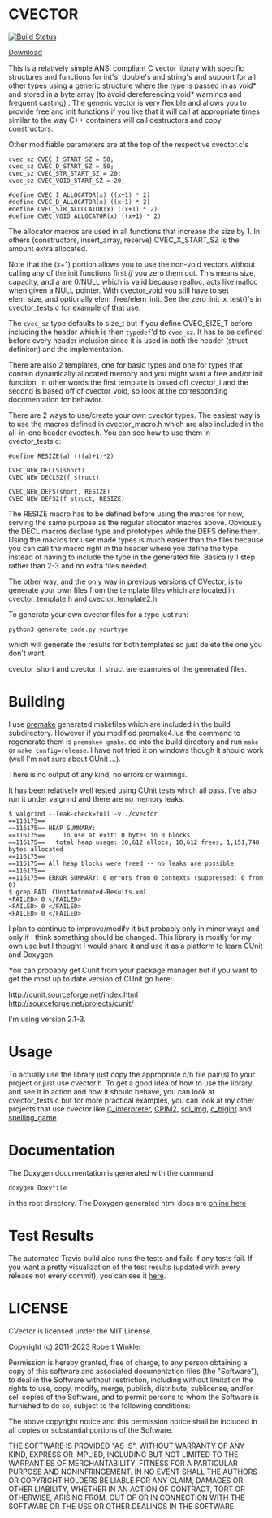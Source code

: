 CVECTOR
=======
[![Build Status](https://travis-ci.org/rswinkle/CVector.svg?branch=master)](https://travis-ci.org/rswinkle/CVector)

[Download](https://github.com/rswinkle/cvector)

This is a relatively simple ANSI compliant C vector library with specific structures and
functions for int's, double's and string's and support for all other types
using a generic structure where the type is passed in as void\* and stored in a byte array
(to avoid dereferencing void\* warnings and frequent casting) .
The generic vector is very flexible and allows you to provide free and init functions
if you like that it will call at appropriate times similar to the way C++ containers
will call destructors and copy constructors.

Other modifiable parameters are at the top of the respective cvector.c's

	cvec_sz CVEC_I_START_SZ = 50;
	cvec_sz CVEC_D_START_SZ = 50;
	cvec_sz CVEC_STR_START_SZ = 20;
	cvec_sz CVEC_VOID_START_SZ = 20;

	#define CVEC_I_ALLOCATOR(x) ((x+1) * 2)
	#define CVEC_D_ALLOCATOR(x) ((x+1) * 2)
	#define CVEC_STR_ALLOCATOR(x) ((x+1) * 2)
	#define CVEC_VOID_ALLOCATOR(x) ((x+1) * 2)

The allocator macros are used in all functions that increase the size by 1.
In others (constructors, insert_array, reserve) CVEC_X_START_SZ is the amount
extra allocated.

Note that the (x+1) portion allows you to use the non-void vectors
without calling any of the init functions first *if* you zero them out.  This
means size, capacity, and a are 0/NULL which is valid because realloc, acts like
malloc when given a NULL pointer.  With cvector_void you still have to set
elem_size, and optionally elem_free/elem_init. See the zero_init_x_test()'s
in cvector_tests.c for example of that use.

The `cvec_sz` type defaults to size_t but if you define CVEC_SIZE_T before including
the header which is then `typedef`'d to `cvec_sz`.  It has to be defined before
every header inclusion since it is used in both the header (struct definiton)
and the implementation.

There are also 2 templates, one for basic types and one for types that contain
dynamically allocated memory and you might want a free and/or init function.
In other words the first template is based off cvector_i and the second is based
off of cvector_void, so look at the corresponding documentation for behavior.

There are 2 ways to use/create your own cvector types.  The easiest way is to use
the macros defined in cvector_macro.h which are also included in the all-in-one header
cvector.h.  You can see how to use them in cvector_tests.c:

	#define RESIZE(a) (((a)+1)*2)

	CVEC_NEW_DECLS(short)
	CVEC_NEW_DECLS2(f_struct)

	CVEC_NEW_DEFS(short, RESIZE)
	CVEC_NEW_DEFS2(f_struct, RESIZE)

The RESIZE macro has to be defined before using the macros for now, serving the
same purpose as the regular allocator macros above.  Obviously the DECL macros
declare type and prototypes while the DEFS define them.  Using the macros for
user made types is much easier than the files because you can call the macro
right in the header where you define the type instead of having to include the
type in the generated file.  Basically 1 step rather than 2-3 and no extra files
needed.

The other way, and the only way in previous versions of CVector, is to generate
your own files from the template files which are located in cvector_template.h
and cvector_template2.h.

To generate your own cvector files for a type just run:

	python3 generate_code.py yourtype

which will generate the results for both templates so just delete the one
you don't want.

cvector_short and cvector_f_struct are examples of the generated files.

Building
========
I use [premake](http://premake.github.io/) generated makefiles which are
included in the build subdirectory.  However if you modified premake4.lua
the command to regenerate them is `premake4 gmake`.  cd into the build
directory and run `make` or `make config=release`. I have not tried it on
windows though it should work (well I'm not sure about CUnit ...).

There is no output of any kind, no errors or warnings.

It has been relatively well tested using CUnit tests which all pass.
I've also run it under valgrind and there are no memory leaks.

	$ valgrind --leak-check=full -v ./cvector
	==116175==
	==116175== HEAP SUMMARY:
	==116175==     in use at exit: 0 bytes in 0 blocks
	==116175==   total heap usage: 10,612 allocs, 10,612 frees, 1,151,748 bytes allocated
	==116175==
	==116175== All heap blocks were freed -- no leaks are possible
	==116175==
	==116175== ERROR SUMMARY: 0 errors from 0 contexts (suppressed: 0 from 0)
	$ grep FAIL CUnitAutomated-Results.xml
	<FAILED> 0 </FAILED> 
	<FAILED> 0 </FAILED> 
	<FAILED> 0 </FAILED> 


I plan to continue to improve/modify it but probably only in minor ways and
only if I think something should be changed.  This library is mostly
for my own use but I thought I would share it and use it as a platform
to learn CUnit and Doxygen.

You can probably get Cunit from your package manager but
if you want to get the most up to date version of CUnit go here:

http://cunit.sourceforge.net/index.html
http://sourceforge.net/projects/cunit/

I'm using version 2.1-3.

Usage
=====
To actually use the library just copy the appropriate c/h file pair(s) to your project
or just use cvector.h.  To get a good idea of how to use the library and see it in
action and how it should behave, you can look at cvector_tests.c but for more practical
examples, you can look at my other projects that use cvector like [C_Interpreter](https://github.com/rswinkle/c_interpreter),
[CPIM2](https://github.com/rswinkle/cpim2), [sdl_img](https://github.com/rswinkle/sdl_img),
[c_bigint](https://github.com/rswinkle/c_bigint) and [spelling_game](https://github.com/rswinkle/spelling_game).

Documentation
=============
The Doxygen documentation is generated with the command

	doxygen Doxyfile

in the root directory.  The Doxygen generated html docs are
[online here](http://www.robertwinkler.com/projects/cvector/)

Test Results
============
The automated Travis build also runs the tests and fails if any tests fail.
If you want a pretty visualization of the test results (updated with every release
not every commit), you can see it
[here](http://www.robertwinkler.com/projects/cvector/CUnitAutomated-Results.xml).

LICENSE
=======
CVector is licensed under the MIT License.

Copyright (c) 2011-2023 Robert Winkler

Permission is hereby granted, free of charge, to any person obtaining a copy of this software and associated
documentation files (the "Software"), to deal in the Software without restriction, including without limitation
the rights to use, copy, modify, merge, publish, distribute, sublicense, and/or sell copies of the Software, and
to permit persons to whom the Software is furnished to do so, subject to the following conditions:

The above copyright notice and this permission notice shall be included in all copies or substantial portions of the Software.

THE SOFTWARE IS PROVIDED "AS IS", WITHOUT WARRANTY OF ANY KIND, EXPRESS OR IMPLIED, INCLUDING BUT NOT LIMITED
TO THE WARRANTIES OF MERCHANTABILITY, FITNESS FOR A PARTICULAR PURPOSE AND NONINFRINGEMENT. IN NO EVENT SHALL
THE AUTHORS OR COPYRIGHT HOLDERS BE LIABLE FOR ANY CLAIM, DAMAGES OR OTHER LIABILITY, WHETHER IN AN ACTION OF
CONTRACT, TORT OR OTHERWISE, ARISING FROM, OUT OF OR IN CONNECTION WITH THE SOFTWARE OR THE USE OR OTHER DEALINGS
IN THE SOFTWARE.

